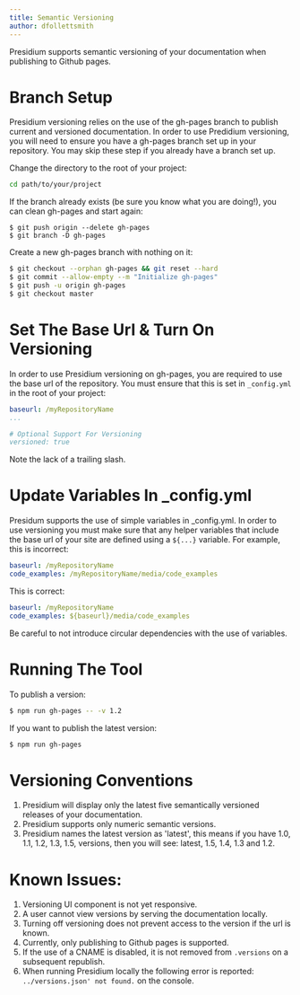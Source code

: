 ```yaml
---
title: Semantic Versioning
author: dfollettsmith
---
```


Presidium supports semantic versioning of your documentation when publishing to Github pages.

# Branch Setup

Presidium versioning relies on the use of the gh-pages branch to publish current and versioned documentation.
In order to use Predidium versioning, you will need to ensure you have a gh-pages branch set up in your repository. You may skip these step if you already have a branch set up.

Change the directory to the root of your project:

```sh
cd path/to/your/project
```

If the branch already exists (be sure you know what you are doing!), you can clean gh-pages and start again:

```
$ git push origin --delete gh-pages
$ git branch -D gh-pages
```

Create a new gh-pages branch with nothing on it:

```sh
$ git checkout --orphan gh-pages && git reset --hard
$ git commit --allow-empty --m "Initialize gh-pages"
$ git push -u origin gh-pages
$ git checkout master
```

# Set The Base Url & Turn On Versioning

In order to use Presidium versioning on gh-pages, you are required to use the base url of the repository. You must ensure that this is set in `_config.yml` in the root of your project:

```yaml
baseurl: /myRepositoryName
...

# Optional Support For Versioning
versioned: true
```

Note the lack of a trailing slash.

# Update Variables In _config.yml

Presidum supports the use of simple variables in _config.yml. In order to use versioning you must make sure that any helper variables that include the base url of your site are defined using a `${...}` variable. For example, this is incorrect:

```yaml
baseurl: /myRepositoryName
code_examples: /myRepositoryName/media/code_examples
```

This is correct:

```yaml
baseurl: /myRepositoryName
code_examples: ${baseurl}/media/code_examples
```

Be careful to not introduce circular dependencies with the use of variables.

# Running The Tool

To publish a version:

```sh
$ npm run gh-pages -- -v 1.2
```

If you want to publish the latest version:

```sh
$ npm run gh-pages
```

# Versioning Conventions

1. Presidium will display only the latest five semantically versioned releases of your documentation.
1. Presidium supports only numeric semantic versions.
1. Presidium names the latest version as 'latest', this means if you have 1.0, 1.1, 1.2, 1.3, 1.5, versions, then you will see: latest, 1.5, 1.4, 1.3 and 1.2.

# Known Issues:

1. Versioning UI component is not yet responsive.
1. A user cannot view versions by serving the documentation locally.
1. Turning off versioning does not prevent access to the version if the url is known.
1. Currently, only publishing to Github pages is supported.
1. If the use of a CNAME is disabled, it is not removed from `.versions` on a subsequent republish.
1. When running Presidium locally the following error is reported: `../versions.json' not found.` on the console.

